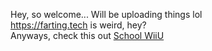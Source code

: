 Hey, so welcome... Will be uploading things lol <br />
https://farting.tech is weird, hey? <br />
Anyways, check this out <a href="https://quadsYT.github.io/extra-sites/schoolwiiu">School WiiU</a> <br />
